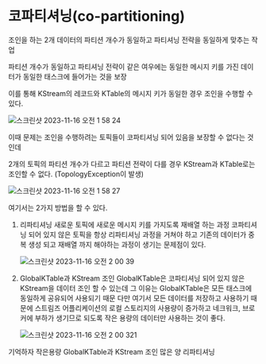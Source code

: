 # 코파티셔닝(co-partitioning)

조인을 하는 2개 데이터의 파티션 개수가 동일하고 파티셔닝 전략을 동일하게 맞추는 작업

파티션 개수가 동일하고 파티셔닝 전략이 같은 여우에는 동일한 메시지 키를 가진 데이터가 동일한 태스크에 들어가는 것을 보장

이를 통해 KStream의 레코드와 KTable의 메시지 키가 동일한 경우 조인을 수행할 수 있다.

![스크린샷 2023-11-16 오전 1 58 24](https://github.com/kibongcoders/Study/assets/54662349/142b92fb-c4c1-4722-bb69-d6e89e717811)

이때 문제는 조인을 수행하려는 토픽들이 코파티셔닝 되어 있음을 보장할 수 없다는 것인데

2개의 토픽의 파티션 개수가 다르고 파티션 전략이 다를 경우 KStream과 KTable로는 조인할 수 없다. (TopologyException이 발생)

![스크린샷 2023-11-16 오전 1 58 27](https://github.com/kibongcoders/Study/assets/54662349/29849ec6-c0a9-4deb-a1e3-3ea47bec4fd8)

여기서는 2가지 방법을 할 수 있다.

1. 리파티셔닝
   새로운 토픽에 새로운 메시지 키를 가지도록 재배열 하는 과정
   코파티셔닝 되어 있지 않은 토픽을 항상 리파티셔닝 과정을 거쳐야 하고 기존의 데이터가 중복 생성 되고 재배열 까지 해야하는 과정이 생기는 문제점이 있다.
   
   ![스크린샷 2023-11-16 오전 2 00 39](https://github.com/kibongcoders/Study/assets/54662349/74cb0785-8bdf-4d1e-a83f-0437bc6e667d)

3. GlobalKTable과 KStream 조인
   GlobalKTable은 코파티셔닝 되어 있지 않은 KStream을 데이터 조인 할 수 있는데 그 이유는 GlobalKTable은 모든 태스크에 동일하게 공유되어 사용되기 때문
   다만 여기서 모든 데이터를 저장하고 사용하기 때문에 스트림즈 어플리케이션의 로컬 스토리지의 사용량이 증가하고 네크워크, 브로커에 부하가 생기므로 되도록 작은 용량의 데이터만 사용하는 것이 좋다.

   ![스크린샷 2023-11-16 오전 2 00 321](https://github.com/kibongcoders/Study/assets/54662349/685f3679-81f0-4144-ae92-029b71abccdd)

기억하자 작은용량 GlobalKTable과 KStream 조인 많은 양 리파티셔닝
